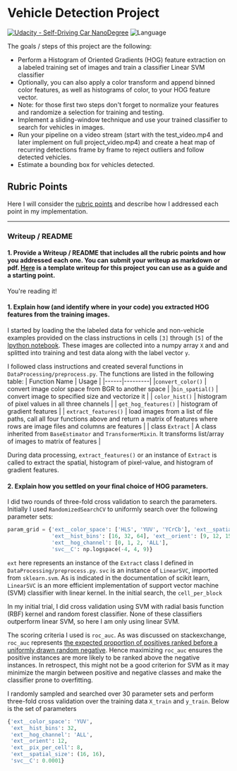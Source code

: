 # **Vehicle Detection Project**

[![Udacity - Self-Driving Car NanoDegree](https://s3.amazonaws.com/udacity-sdc/github/shield-carnd.svg)](http://www.udacity.com/drive)  ![Language](https://img.shields.io/badge/language-Python-green.svg)


The goals / steps of this project are the following:

* Perform a Histogram of Oriented Gradients (HOG) feature extraction on a labeled training set of images and train a classifier Linear SVM classifier
* Optionally, you can also apply a color transform and append binned color features, as well as histograms of color, to your HOG feature vector. 
* Note: for those first two steps don't forget to normalize your features and randomize a selection for training and testing.
* Implement a sliding-window technique and use your trained classifier to search for vehicles in images.
* Run your pipeline on a video stream (start with the test_video.mp4 and later implement on full project_video.mp4) and create a heat map of recurring detections frame by frame to reject outliers and follow detected vehicles.
* Estimate a bounding box for vehicles detected.

## Rubric Points
 Here I will consider the [rubric points](https://review.udacity.com/#!/rubrics/513/viewindividually) and describe how I addressed each point in my implementation.  

 ---
### Writeup / README

#### 1. Provide a Writeup / README that includes all the rubric points and how you addressed each one.  You can submit your writeup as markdown or pdf.  [Here](https://github.com/udacity/CarND-Vehicle-Detection/blob/master/writeup_template.md) is a template writeup for this project you can use as a guide and a starting point.  

You're reading it!

#### 1. Explain how (and identify where in your code) you extracted HOG features from the training images.
I started by loading the the labeled data for vehicle and non-vehicle examples provided on the class instructions in cells `[3]` through `[5]` of the [Ipython notebook](). These images are collected into a numpy array `X` and 
and splitted into training and test data along with the label vector `y`.

I followed class instructions and created several functions in `DataProcessing/preprocess.py`.  The functions are listed in the following table:
| Function Name |  Usage |
|------|---------|
|`convert_color()` |  convert image color space from BGR to another space |
|`bin_spatial()` | convert image to specified size and vectorize it |
| `color_hist()` |   histogram of pixel values in all three channels |
| `get_hog_features()` | histogram of gradient features   |
| `extract_features()` | load images from a list of file paths, call all four functions above and return a matrix of features where rows are image files and columns are features  |
| class `Extract`  |  A class inherited from  `BaseEstimator` and `TransformerMixin`.  It transforms list/array of images to matrix of features |

During data processing, `extract_features()` or an instance of `Extract` is called to extract the spatial,
histogram of pixel-value, and histogram of gradient features.  

#### 2. Explain how you settled on your final choice of HOG parameters.

I did two rounds of three-fold cross validation to search the parameters.
Initially I used `RandomizedSearchCV` to uniformly search over the following parameter sets:
```python
param_grid = {'ext__color_space': ['HLS', 'YUV', 'YCrCb'], 'ext__spatial_size': [(16, 16), (32, 32), (64, 64)],
              'ext__hist_bins': [16, 32, 64], 'ext__orient': [9, 12, 15], 'ext__pix_per_cell': [4, 8, 12], 
              'ext__hog_channel': [0, 1, 2, 'ALL'],               
              'svc__C': np.logspace(-4, 4, 9)}
```
`ext` here represents an instance of the `Extract` class
I defined in `DataProcessing/preprocess.py`. `svc` is an instance of `LinearSVC`, imported from `sklearn.svm`.
As is indicated in the documentation of scikit learn, 
`LinearSVC` is an more efficient implementation of support vector machine (SVM) classifier with linear kernel.  In the initial search, the `cell_per_block`

In my initial trial, I did cross validation using SVM with radial basis function (RBF) kernel and 
random forest classifier. None of these classifiers outperform linear SVM, so here I am only using linear SVM.

The scoring criteria I used is `roc_auc`. As was discussed on stackexchange, `roc_auc` represents [the expected proportion of positives ranked before a uniformly drawn random negative](https://stats.stackexchange.com/questions/132777/what-does-auc-stand-for-and-what-is-it). Hence maximizing `roc_auc` ensures the positive instances are more likely to be ranked above the negative instances. In retrospect, this might not be a good criterion for SVM as it may minimize the margin between positive and negative classes and make the classifier prone to overfitting.  

I randomly sampled and searched over 30 parameter sets and perform three-fold cross validation over the training data `X_train` and `y_train`.  Below is the set of parameters 
```python
{'ext__color_space': 'YUV',
 'ext__hist_bins': 32,
 'ext__hog_channel': 'ALL',
 'ext__orient': 12,
 'ext__pix_per_cell': 8,
 'ext__spatial_size': (16, 16),
 'svc__C': 0.0001}
```












